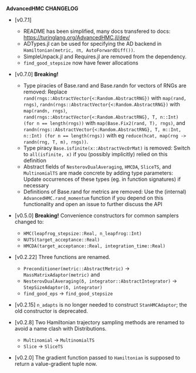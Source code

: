 **AdvancedHMC CHANGELOG**

  - [v0.7.1]
    
      + README has been simplified, many docs transfered to docs: https://turinglang.org/AdvancedHMC.jl/dev/
      + ADTypes.jl can be used for specifying the AD backend in `Hamiltonian(metric, ℓπ, AutoForwardDiff())`.
      + SimpleUnpack.jl and Requires.jl are removed from the dependency.
      + `find_good_stepsize` now have fewer allocations

  - [v0.7.0] **Breaking!**
    
      + Type piracies of Base.rand and Base.randn for vectors of RNGs are removed: Replace `rand(rngs::AbstractVector{<:Random.AbstractRNG})` with `map(rand, rngs)`, `randn(rngs::AbstractVector{<:Random.AbstractRNG})` with `map(randn, rngs)`, `rand(rngs::AbstractVector{<:Random.AbstractRNG}, T, n::Int) (for n == length(rngs))` with `map(Base.Fix2(rand, T), rngs)`, and `randn(rngs::AbstractVector{<:Random.AbstractRNG}, T, m::Int, n::Int) (for n == length(rngs))` with eg `reduce(hcat, map(rng -> randn(rng, T, m), rngs))`.
      + Type piracy `Base.isfinite(x::AbstractVecOrMat)` is removed: Switch to `all(isfinite, x)` if you (possibly implicitly) relied on this definition
      + Abstract fields of `NesterovDualAveraging`, `HMCDA`, `SliceTS`, and `MultinomialTS` are made concrete by adding type parameters: Update occurrences of these types (eg. in function signatures) if necessary
      + Definitions of Base.rand for metrics are removed: Use the (internal) `AdvancedHMC.rand_momentum` function if you depend on this functionality and open an issue to further discuss the API
  - [v0.5.0] **Breaking!** Convenience constructors for common samplers changed to:
    
      + `HMC(leapfrog_stepsize::Real, n_leapfrog::Int)`
      + `NUTS(target_acceptance::Real)`
      + `HMCDA(target_acceptance::Real, integration_time::Real)`
  - [v0.2.22] Three functions are renamed.
    
      + `Preconditioner(metric::AbstractMetric)` -> `MassMatrixAdaptor(metric)` and
      + `NesterovDualAveraging(δ, integrator::AbstractIntegrator)` -> `StepSizeAdaptor(δ, integrator)`
      + `find_good_eps` -> `find_good_stepsize`
  - [v0.2.15] `n_adapts` is no longer needed to construct `StanHMCAdaptor`; the old constructor is deprecated.
  - [v0.2.8] Two Hamiltonian trajectory sampling methods are renamed to avoid a name clash with Distributions.
    
      + `Multinomial` -> `MultinomialTS`
      + `Slice` -> `SliceTS`
  - [v0.2.0] The gradient function passed to `Hamiltonian` is supposed to return a value-gradient tuple now.
